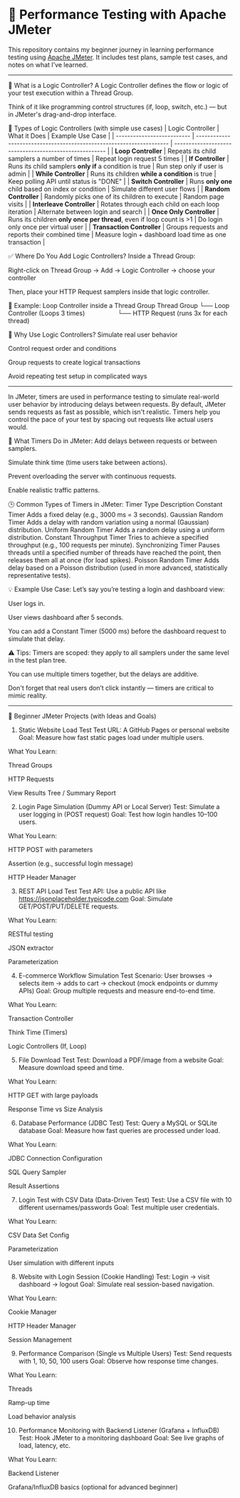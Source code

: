 # 🧪 Performance Testing with Apache JMeter

This repository contains my beginner journey in learning performance testing using [Apache JMeter](https://jmeter.apache.org/). It includes test plans, sample test cases, and notes on what I’ve learned.

--------------------------------------------

🧠 What is a Logic Controller?
A Logic Controller defines the flow or logic of your test execution within a Thread Group.

Think of it like programming control structures (if, loop, switch, etc.) — but in JMeter's drag-and-drop interface.

🧰 Types of Logic Controllers (with simple use cases)
| Logic Controller           | What it Does                                                         | Example Use Case                                       |
| -------------------------- | -------------------------------------------------------------------- | ------------------------------------------------------ |
| **Loop Controller**        | Repeats its child samplers a number of times                         | Repeat login request 5 times                           |
| **If Controller**          | Runs its child samplers **only if** a condition is true              | Run step only if user is admin                         |
| **While Controller**       | Runs its children **while a condition** is true                      | Keep polling API until status is "DONE"                |
| **Switch Controller**      | Runs **only one** child based on index or condition                  | Simulate different user flows                          |
| **Random Controller**      | Randomly picks one of its children to execute                        | Random page visits                                     |
| **Interleave Controller**  | Rotates through each child on each loop iteration                    | Alternate between login and search                     |
| **Once Only Controller**   | Runs its children **only once per thread**, even if loop count is >1 | Do login only once per virtual user                    |
| **Transaction Controller** | Groups requests and reports their combined time                      | Measure login + dashboard load time as one transaction |


✅ Where Do You Add Logic Controllers?
Inside a Thread Group:

Right-click on Thread Group → Add → Logic Controller → choose your controller

Then, place your HTTP Request samplers inside that logic controller.

📌 Example: Loop Controller inside a Thread Group
Thread Group
└── Loop Controller (Loops 3 times)
     └── HTTP Request (runs 3x for each thread)

🔁 Why Use Logic Controllers?
Simulate real user behavior

Control request order and conditions

Group requests to create logical transactions

Avoid repeating test setup in complicated ways

--------------------------------------------

In JMeter, timers are used in performance testing to simulate real-world user behavior by introducing delays between requests. By default, JMeter sends requests as fast as possible, which isn't realistic. Timers help you control the pace of your test by spacing out requests like actual users would.

🔧 What Timers Do in JMeter:
Add delays between requests or between samplers.

Simulate think time (time users take between actions).

Prevent overloading the server with continuous requests.

Enable realistic traffic patterns.

🕒 Common Types of Timers in JMeter:
Timer Type	Description
Constant Timer	Adds a fixed delay (e.g., 3000 ms = 3 seconds).
Gaussian Random Timer	Adds a delay with random variation using a normal (Gaussian) distribution.
Uniform Random Timer	Adds a random delay using a uniform distribution.
Constant Throughput Timer	Tries to achieve a specified throughput (e.g., 100 requests per minute).
Synchronizing Timer	Pauses threads until a specified number of threads have reached the point, then releases them all at once (for load spikes).
Poisson Random Timer	Adds delay based on a Poisson distribution (used in more advanced, statistically representative tests).

💡 Example Use Case:
Let’s say you’re testing a login and dashboard view:

User logs in.

User views dashboard after 5 seconds.

You can add a Constant Timer (5000 ms) before the dashboard request to simulate that delay.

⚠️ Tips:
Timers are scoped: they apply to all samplers under the same level in the test plan tree.

You can use multiple timers together, but the delays are additive.

Don't forget that real users don’t click instantly — timers are critical to mimic reality.

--------------------------------------------

🚀 Beginner JMeter Projects (with Ideas and Goals)
1. Static Website Load Test
Test URL: A GitHub Pages or personal website
Goal: Measure how fast static pages load under multiple users.

What You Learn:

Thread Groups

HTTP Requests

View Results Tree / Summary Report

2. Login Page Simulation (Dummy API or Local Server)
Test: Simulate a user logging in (POST request)
Goal: Test how login handles 10–100 users.

What You Learn:

HTTP POST with parameters

Assertion (e.g., successful login message)

HTTP Header Manager

3. REST API Load Test
Test API: Use a public API like https://jsonplaceholder.typicode.com
Goal: Simulate GET/POST/PUT/DELETE requests.

What You Learn:

RESTful testing

JSON extractor

Parameterization

4. E-commerce Workflow Simulation
Test Scenario: User browses → selects item → adds to cart → checkout (mock endpoints or dummy APIs)
Goal: Group multiple requests and measure end-to-end time.

What You Learn:

Transaction Controller

Think Time (Timers)

Logic Controllers (If, Loop)

5. File Download Test
Test: Download a PDF/image from a website
Goal: Measure download speed and time.

What You Learn:

HTTP GET with large payloads

Response Time vs Size Analysis

6. Database Performance (JDBC Test)
Test: Query a MySQL or SQLite database
Goal: Measure how fast queries are processed under load.

What You Learn:

JDBC Connection Configuration

SQL Query Sampler

Result Assertions

7. Login Test with CSV Data (Data-Driven Test)
Test: Use a CSV file with 10 different usernames/passwords
Goal: Test multiple user credentials.

What You Learn:

CSV Data Set Config

Parameterization

User simulation with different inputs

8. Website with Login Session (Cookie Handling)
Test: Login → visit dashboard → logout
Goal: Simulate real session-based navigation.

What You Learn:

Cookie Manager

HTTP Header Manager

Session Management

9. Performance Comparison (Single vs Multiple Users)
Test: Send requests with 1, 10, 50, 100 users
Goal: Observe how response time changes.

What You Learn:

Threads

Ramp-up time

Load behavior analysis

10. Performance Monitoring with Backend Listener (Grafana + InfluxDB)
Test: Hook JMeter to a monitoring dashboard
Goal: See live graphs of load, latency, etc.

What You Learn:

Backend Listener

Grafana/InfluxDB basics (optional for advanced beginner)